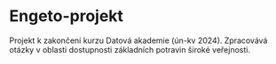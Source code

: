 # Engeto-projekt
Projekt k zakončení kurzu Datová akademie (ún-kv 2024). Zpracovává otázky v oblasti dostupnosti základních potravin široké veřejnosti.
